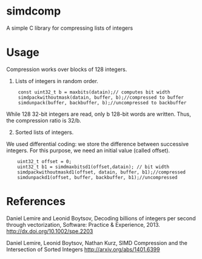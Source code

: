 simdcomp
========

A simple C library for compressing lists of integers


Usage
=======

Compression works over blocks of 128 integers.

1) Lists of integers in random order.

        const uint32_t b = maxbits(datain);// computes bit width
        simdpackwithoutmask(datain, buffer, b);//compressed to buffer
        simdunpack(buffer, backbuffer, b);//uncompressed to backbuffer

While 128 32-bit integers are read, only b 128-bit words are written. Thus, the compression ratio is 32/b.

2) Sorted lists of integers.

We used differential coding: we store the difference between successive integers. For this purpose, we need an initial value (called offset).
            
        uint32_t offset = 0; 
        uint32_t b1 = simdmaxbitsd1(offset,datain); // bit width
        simdpackwithoutmaskd1(offset, datain, buffer, b1);//compressed
        simdunpackd1(offset, buffer, backbuffer, b1);//uncompressed



References
===========

Daniel Lemire and Leonid Boytsov, Decoding billions of integers per second through vectorization, Software: Practice & Experience, 2013. 
http://dx.doi.org/10.1002/spe.2203

Daniel Lemire, Leonid Boytsov, Nathan Kurz, SIMD Compression and the
Intersection of Sorted Integers
http://arxiv.org/abs/1401.6399

